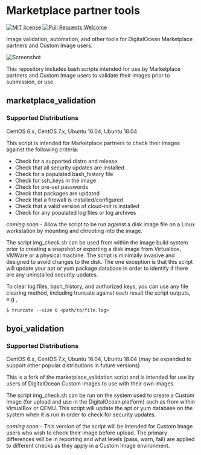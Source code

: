 # Marketplace partner tools

[![MIT license](https://img.shields.io/badge/license-MIT-blue.svg)](LICENSE)
[![Pull Requests Welcome](https://img.shields.io/badge/PRs-welcome-brightgreen.svg?style=flat)](http://makeapullrequest.com)

Image validation, automation, and other tools for DigitalOcean Marketplace partners and Custom Image users.

![Screenshot](screenshot.png)

This repository includes bash scripts intended for use by Marketplace partners and Custom Image users to validate their images prior to submission, or use.

## marketplace_validation

### Supported Distributions 

CentOS 6.x, CentOS 7.x, Ubuntu 16.04, Ubuntu 18.04

This script is intended for Marketplace partners to check their images against the following criteria:

- Check for a supported distro and release
- Check that all security updates are installed
- Check for a populated bash_history file
- Check for ssh_keys in the image
- Check for pre-set passwords
- Check that packages are updated
- Check that a firewall is installed/configured
- Check that a valid version of cloud-init is installed
- Check for any populated log files or log archives

*coming soon* - Allow the script to be run against a disk image file on a Linux workstation by mounting and chrooting into the image.

The script img_check.sh can be used from within the image build system prior to creating a snapshot or exporting a disk image from Virtualbox, VMWare or a physical machine. The script is minimally invasive and designed to avoid changes to the disk. The one exception is that this script will update your apt or yum package database in order to identify if there are any uninstalled security updates.

To clear log files, bash_history, and authorized keys, you can use any file clearing method, including truncate against each result the script outputs, e.g.,

`$ truncate --size 0 <path/to/file.log>`

## byoi_validation

### Supported Distributions 

CentOS 6.x, CentOS 7.x, Ubuntu 16.04, Ubuntu 18.04 (may be expanded to support other popular distributions in future versions)

This is a fork of the marketplace_validation script and is intended for use by users of DigitalOcean Custom Images to use with their own images.

The script img_check.sh can be run on the system used to create a Custom Image (for upload and use in the DigitalOcean platform) such as from within VirtualBox or QEMU. This script will update the apt or yum database on the system when it is run in order to check for security updates.

*coming soon* - This version of the script will be intended for Custom Image users who wish to check their image before upload. The primary differences will be in reporting and what levels (pass, warn, fail) are applied to different checks as they apply in a Custom Image environment.
